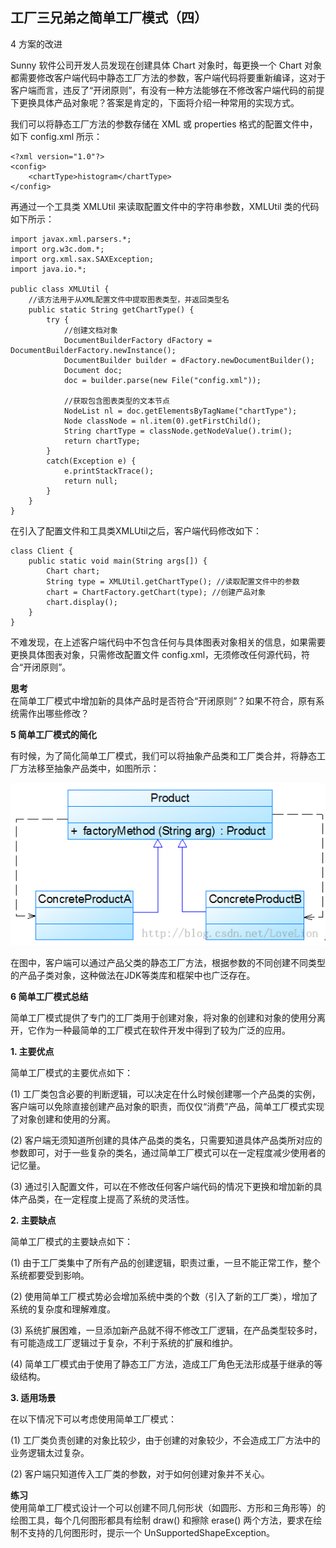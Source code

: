 ## 工厂三兄弟之简单工厂模式（四）  

4 方案的改进  

Sunny 软件公司开发人员发现在创建具体 Chart 对象时，每更换一个 Chart 对象都需要修改客户端代码中静态工厂方法的参数，客户端代码将要重新编译，这对于客户端而言，违反了“开闭原则”，有没有一种方法能够在不修改客户端代码的前提下更换具体产品对象呢？答案是肯定的，下面将介绍一种常用的实现方式。  

我们可以将静态工厂方法的参数存储在 XML 或 properties 格式的配置文件中，如下 config.xml 所示：  

```
<?xml version="1.0"?>
<config>
	<chartType>histogram</chartType>
</config>
```

再通过一个工具类 XMLUtil 来读取配置文件中的字符串参数，XMLUtil 类的代码如下所示：

```
import javax.xml.parsers.*;
import org.w3c.dom.*;
import org.xml.sax.SAXException;
import java.io.*;

public class XMLUtil {
    //该方法用于从XML配置文件中提取图表类型，并返回类型名
	public static String getChartType() {
		try {
			//创建文档对象
			DocumentBuilderFactory dFactory = DocumentBuilderFactory.newInstance();
			DocumentBuilder builder = dFactory.newDocumentBuilder();
			Document doc;							
			doc = builder.parse(new File("config.xml")); 
		
			//获取包含图表类型的文本节点
			NodeList nl = doc.getElementsByTagName("chartType");
            Node classNode = nl.item(0).getFirstChild();
            String chartType = classNode.getNodeValue().trim();
            return chartType;
        }   
       	catch(Exception e) {
           	e.printStackTrace();
        	return null;
        }
    }
}
```

在引入了配置文件和工具类XMLUtil之后，客户端代码修改如下：  


```
class Client {
	public static void main(String args[]) {
		Chart chart;
		String type = XMLUtil.getChartType(); //读取配置文件中的参数
		chart = ChartFactory.getChart(type); //创建产品对象
		chart.display();
	}
}
```

不难发现，在上述客户端代码中不包含任何与具体图表对象相关的信息，如果需要更换具体图表对象，只需修改配置文件 config.xml，无须修改任何源代码，符合“开闭原则”。  

**思考**  
在简单工厂模式中增加新的具体产品时是否符合“开闭原则”？如果不符合，原有系统需作出哪些修改？  

**5 简单工厂模式的简化**  

有时候，为了简化简单工厂模式，我们可以将抽象产品类和工厂类合并，将静态工厂方法移至抽象产品类中，如图所示：

![简化的简单工厂模式](images/20130711145238171.jpg)  

在图中，客户端可以通过产品父类的静态工厂方法，根据参数的不同创建不同类型的产品子类对象，这种做法在JDK等类库和框架中也广泛存在。  

**6 简单工厂模式总结**  

简单工厂模式提供了专门的工厂类用于创建对象，将对象的创建和对象的使用分离开，它作为一种最简单的工厂模式在软件开发中得到了较为广泛的应用。  

**1. 主要优点**  

简单工厂模式的主要优点如下：  

(1) 工厂类包含必要的判断逻辑，可以决定在什么时候创建哪一个产品类的实例，客户端可以免除直接创建产品对象的职责，而仅仅“消费”产品，简单工厂模式实现了对象创建和使用的分离。  

(2) 客户端无须知道所创建的具体产品类的类名，只需要知道具体产品类所对应的参数即可，对于一些复杂的类名，通过简单工厂模式可以在一定程度减少使用者的记忆量。  

(3) 通过引入配置文件，可以在不修改任何客户端代码的情况下更换和增加新的具体产品类，在一定程度上提高了系统的灵活性。  

**2. 主要缺点**  

简单工厂模式的主要缺点如下：  

(1) 由于工厂类集中了所有产品的创建逻辑，职责过重，一旦不能正常工作，整个系统都要受到影响。  

(2) 使用简单工厂模式势必会增加系统中类的个数（引入了新的工厂类），增加了系统的复杂度和理解难度。  

(3) 系统扩展困难，一旦添加新产品就不得不修改工厂逻辑，在产品类型较多时，有可能造成工厂逻辑过于复杂，不利于系统的扩展和维护。  

(4) 简单工厂模式由于使用了静态工厂方法，造成工厂角色无法形成基于继承的等级结构。  

**3. 适用场景**  

在以下情况下可以考虑使用简单工厂模式：  

(1) 工厂类负责创建的对象比较少，由于创建的对象较少，不会造成工厂方法中的业务逻辑太过复杂。  

(2) 客户端只知道传入工厂类的参数，对于如何创建对象并不关心。  

**练习**  
使用简单工厂模式设计一个可以创建不同几何形状（如圆形、方形和三角形等）的绘图工具，每个几何图形都具有绘制 draw() 和擦除 erase() 两个方法，要求在绘制不支持的几何图形时，提示一个 UnSupportedShapeException。

